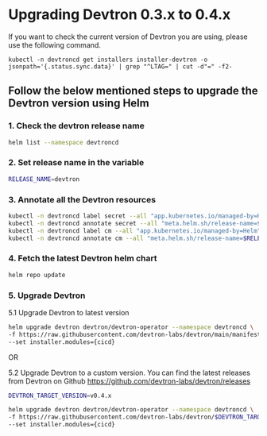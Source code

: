 # Upgrading Devtron 0.3.x to 0.4.x

If you want to check the current version of Devtron you are using, please use the following command.

```
kubectl -n devtroncd get installers installer-devtron -o jsonpath='{.status.sync.data}' | grep "^LTAG=" | cut -d"=" -f2-
```

## Follow the below mentioned steps to upgrade the Devtron version using Helm

### 1. Check the devtron release name
```bash
helm list --namespace devtroncd
```

### 2. Set release name in the variable
```bash
RELEASE_NAME=devtron
```

### 3. Annotate all the Devtron resources

```bash
kubectl -n devtroncd label secret --all "app.kubernetes.io/managed-by=Helm"
kubectl -n devtroncd annotate secret --all "meta.helm.sh/release-name=$RELEASE_NAME" "meta.helm.sh/release-namespace=devtroncd"
kubectl -n devtroncd label cm --all "app.kubernetes.io/managed-by=Helm"
kubectl -n devtroncd annotate cm --all "meta.helm.sh/release-name=$RELEASE_NAME" "meta.helm.sh/release-namespace=devtroncd"
```

### 4. Fetch the latest Devtron helm chart

```bash
helm repo update
```

### 5. Upgrade Devtron 

5.1 Upgrade Devtron to latest version

```bash
helm upgrade devtron devtron/devtron-operator --namespace devtroncd \
-f https://raw.githubusercontent.com/devtron-labs/devtron/main/manifests/devtron-bom.yaml \
--set installer.modules={cicd}
```
OR

5.2 Upgrade Devtron to a custom version. You can find the latest releases from Devtron on Github https://github.com/devtron-labs/devtron/releases

```bash
DEVTRON_TARGET_VERSION=v0.4.x

helm upgrade devtron devtron/devtron-operator --namespace devtroncd \
-f https://raw.githubusercontent.com/devtron-labs/devtron/$DEVTRON_TARGET_VERSION/manifests/devtron-bom.yaml \
--set installer.modules={cicd}
```
